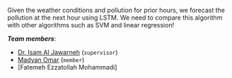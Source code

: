 Given the weather conditions and pollution for prior hours, we forecast the pollution at the next hour using LSTM. We need to compare this algorithm with other algorithms such as SVM and linear regression! 

***Team members***:
- [Dr. Isam Al Jawarneh](https://isamaljawarneh.github.io/) (```supervisor```)
- [Madyan Omar](https://github.com/MadyanOmar) (```member```)
- [Fatemeh Ezzatollah Mohammadi]

 
